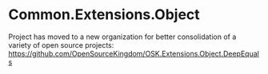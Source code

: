 # Common.Extensions.Object
Project has moved to a new organization for better consolidation of a variety of open source projects: https://github.com/OpenSourceKingdom/OSK.Extensions.Object.DeepEquals
